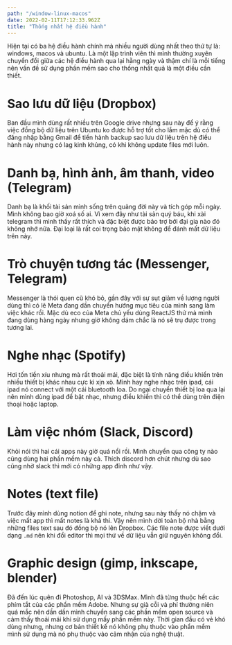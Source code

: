 ```yaml
---
path: "/window-linux-macos"
date: 2022-02-11T17:12:33.962Z
title: "Thống nhất hệ điều hành"
---
```


Hiện tại có ba hệ điều hành chính mà nhiều người dùng nhất theo thứ tự là: windows, macos và ubuntu. Là một lập trình viên thì mình thường xuyên chuyển đổi giữa các hệ điều hành qua lại hằng ngày và thậm chí là mỗi tiếng nên vấn đề sử dụng phần mềm sao cho thống nhất quả là một điều cần thiết.

# Sao lưu dữ liệu (Dropbox)

Ban đầu mình dùng rất nhiều trên Google drive nhưng sau này để ý rằng việc đồng bộ dữ liệu trên Ubuntu ko được hỗ trợ tốt cho lắm mặc dù có thể đăng nhập bằng Gmail để tiến hành backup sao lưu dữ liệu trên hệ điều hành này nhưng có lag kinh khủng, có khi không update files mới luôn.

# Danh bạ, hình ảnh, âm thanh, video (Telegram)

Danh bạ là khối tài sản mình sống trên quãng đời này và tích góp mỗi ngày. Mình không bao giờ xoá số ai. Vì xem đây như tài sản quý báu, khi xài telegram thì mình thấy rất thích và đặc biệt được bảo trợ bởi đại gia nào đó không nhớ nữa. Đại loại là rất coi trọng bảo mật không để đánh mất dữ liệu trên này.

# Trò chuyện tương tác (Messenger, Telegram)

Messenger là thói quen cũ khó bỏ, gần đây với sự sụt giảm về lượng người dùng thì có lẽ Meta đang dần chuyển hướng mục tiêu của mình sang làm việc khác rồi. Mặc dù eco của Meta chủ yếu dùng ReactJS thứ mà mình đang dùng hàng ngày nhưng giờ không dám chắc là nó sẽ trụ được trong tương lai.

# Nghe nhạc (Spotify)

Hơi tốn tiền xíu nhưng mà rất thoải mái, đặc biệt là tính năng điều khiển trên nhiều thiết bị khác nhau cực kì xịn xò. Mình hay nghe nhạc trên ipad, cái ipad nó connect với một cái bluetooth loa. Do ngại chuyển thiết bị loa qua lại nên mình dùng ipad để bật nhạc, nhưng điều khiển thì có thể dùng trên điện thoại hoặc laptop.

# Làm việc nhóm (Slack, Discord)

Khỏi nói thì hai cái apps này giờ quá nổi rồi. Mình chuyển qua công ty nào cũng dùng hai phần mềm này cả. Thích discord hơn chút nhưng dù sao cũng nhờ slack thì mới có những app đỉnh như vậy.

# Notes (text file)

Trước đây mình dùng notion để ghi note, nhưng sau này thấy nó chậm và việc mất app thì mất notes là khả thi. Vậy nên mình dời toàn bộ nhà bằng những files text sau đó đồng bộ nó lên Dropbox. Các file note được viết dưới dạng `.md` nên khi đổi editor thì mọi thứ về dữ liệu vẫn giữ nguyên không đổi.

# Graphic design (gimp, inkscape, blender)

Đã đến lúc quên đi Photoshop, AI và 3DSMax. Mình đã từng thuộc hết các phím tắt của các phần mềm Adobe. Nhưng sự già cỗi và phí thường niên quá mắc nên dần dần mình chuyển sang các phần mềm open source và cảm thấy thoải mái khi sử dụng mấy phần mềm này. Thời gian đầu có vẻ khó dùng nhưng, nhưng cơ bản thiết kế nó không phụ thuộc vào phần mềm mình sử dụng mà nó phụ thuộc vào cảm nhận của nghệ thuật.
